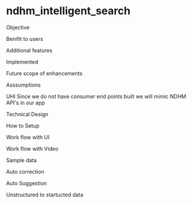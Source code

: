 # ndhm_intelligent_search
Objective

Benifit to users

Additional features

  Implemented 
  
  Future scope of enhancements
  
Asssumptions

UHI
Since we do not have consumer end points built we will mimic NDHM API's in our app


Technical Design

How to Setup


Work flow with UI

Work flow with Video

Sample data

  Auto correction

  Auto Suggestion

  Unstructured to startucted data
